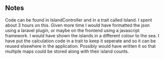 Notes
----------------------------------------------------------------

Code can be found in IslandController and in a trait called Island.
I spent about 3 hours on this.
Given more time I would have formatted the json using a laravel plugin, or maybe on the frontend using a javascript framework. I would have shown the islands in a different colour to the sea.
I have put the calculation code in a trait to keep it seperate and so it can be reused elsewhere in the application.
Possibly would have written it so that multiple maps could be stored along with their island counts.